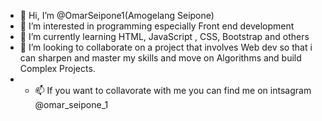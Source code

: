 - 👋 Hi, I’m @OmarSeipone1(Amogelang Seipone) 
- 👀 I’m interested in programming especially Front end development  
- 🌱 I’m currently learning HTML, JavaScript , CSS, Bootstrap and others
- 💞️ I’m looking to collaborate on a project that involves Web dev so that i can sharpen and master my skills and move on Algorithms and build Complex Projects.
- - 📫 If you want to collavorate with me you can find me on intsagram @omar_seipone_1

<!---
OmarSeipone1/OmarSeipone1 is a ✨ special ✨ repository because its `README.md` (this file) appears on your GitHub profile.
You can click the Preview link to take a look at your changes.
--->
